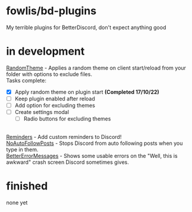 # fowlis/bd-plugins

My terrible plugins for BetterDiscord, don't expect anything good

# in development

<a href="https://github.com/fowlis/bd-plugins/tree/main/RandomTheme" target="_blank">RandomTheme</a> - Applies a random theme on client start/reload from your folder with options to exclude files.<br>
Tasks complete:

- [x] Apply random theme on plugin start **(Completed 17/10/22)**
- [ ] Keep plugin enabled after reload
- [ ] Add option for excluding themes
- [ ] Create settings modal
  - [ ] Radio buttons for excluding themes

<br><a href="https://github.com/fowlis/bd-plugins/tree/main/Reminders" target="_blank">Reminders</a> - Add custom reminders to Discord!
<br>
<a href="https://github.com/fowlis/bd-plugins/tree/main/NoAutoFollowPosts" target="_blank">NoAutoFollowPosts</a> - Stops Discord from auto following posts when you type in them.<br>
<a href="https://github.com/fowlis/bd-plugins/tree/main/BetterErrorMessages" target="_blank">BetterErrorMessages</a> - Shows some usable errors on the "Well, this is awkward" crash screen Discord sometimes gives.

# finished

none yet
